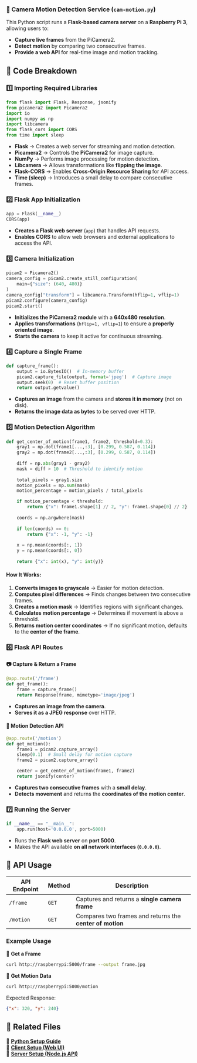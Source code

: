 ### **📌 Camera Motion Detection Service (`cam-motion.py`)**  

This Python script runs a **Flask-based camera server** on a **Raspberry Pi 3**, allowing users to:  
- **Capture live frames** from the PiCamera2.  
- **Detect motion** by comparing two consecutive frames.  
- **Provide a web API** for real-time image and motion tracking.

## **📜 Code Breakdown**
### **1️⃣ Importing Required Libraries**
```python
from flask import Flask, Response, jsonify
from picamera2 import Picamera2
import io
import numpy as np
import libcamera
from flask_cors import CORS
from time import sleep
```
- **Flask** → Creates a web server for streaming and motion detection.  
- **Picamera2** → Controls the **PiCamera2** for image capture.  
- **NumPy** → Performs image processing for motion detection.  
- **Libcamera** → Allows transformations like **flipping the image**.  
- **Flask-CORS** → Enables **Cross-Origin Resource Sharing** for API access.  
- **Time (sleep)** → Introduces a small delay to compare consecutive frames.

### **2️⃣ Flask App Initialization**
```python
app = Flask(__name__)
CORS(app)
```
- **Creates a Flask web server** (`app`) that handles API requests.  
- **Enables CORS** to allow web browsers and external applications to access the API.


### **3️⃣ Camera Initialization**
```python
picam2 = Picamera2()
camera_config = picam2.create_still_configuration(
    main={"size": (640, 480)}
)
camera_config["transform"] = libcamera.Transform(hflip=1, vflip=1)
picam2.configure(camera_config)
picam2.start()
```
- **Initializes the PiCamera2 module** with a **640x480 resolution**.  
- **Applies transformations** (`hflip=1, vflip=1`) to ensure a **properly oriented image**.  
- **Starts the camera** to keep it active for continuous streaming.

### **4️⃣ Capture a Single Frame**
```python
def capture_frame():
    output = io.BytesIO()  # In-memory buffer
    picam2.capture_file(output, format='jpeg')  # Capture image
    output.seek(0)  # Reset buffer position
    return output.getvalue()
```
- **Captures an image** from the camera and **stores it in memory** (not on disk).  
- **Returns the image data as bytes** to be served over HTTP.

### **5️⃣ Motion Detection Algorithm**
```python
def get_center_of_motion(frame1, frame2, threshold=0.3):
    gray1 = np.dot(frame1[...,:3], [0.299, 0.587, 0.114])
    gray2 = np.dot(frame2[...,:3], [0.299, 0.587, 0.114])
    
    diff = np.abs(gray1 - gray2)
    mask = diff > 10  # Threshold to identify motion
    
    total_pixels = gray1.size
    motion_pixels = np.sum(mask)
    motion_percentage = motion_pixels / total_pixels

    if motion_percentage < threshold:
        return {"x": frame1.shape[1] // 2, "y": frame1.shape[0] // 2}
    
    coords = np.argwhere(mask)
    
    if len(coords) == 0:
        return {"x": -1, "y": -1}
    
    x = np.mean(coords[:, 1])
    y = np.mean(coords[:, 0])
    
    return {"x": int(x), "y": int(y)}
```
#### **How It Works:**
1. **Converts images to grayscale** → Easier for motion detection.  
2. **Computes pixel differences** → Finds changes between two consecutive frames.  
3. **Creates a motion mask** → Identifies regions with significant changes.  
4. **Calculates motion percentage** → Determines if movement is above a threshold.  
5. **Returns motion center coordinates** → If no significant motion, defaults to the **center of the frame**.

### **6️⃣ Flask API Routes**
#### **📷 Capture & Return a Frame**
```python
@app.route('/frame')
def get_frame():
    frame = capture_frame()
    return Response(frame, mimetype='image/jpeg')
```
- **Captures an image from the camera**.
- **Serves it as a JPEG response** over HTTP.

#### **🎯 Motion Detection API**
```python
@app.route('/motion')
def get_motion():
    frame1 = picam2.capture_array()
    sleep(0.1)  # Small delay for motion capture
    frame2 = picam2.capture_array()

    center = get_center_of_motion(frame1, frame2)
    return jsonify(center)
```
- **Captures two consecutive frames** with a **small delay**.  
- **Detects movement** and returns the **coordinates of the motion center**.  

### **7️⃣ Running the Server**
```python
if __name__ == "__main__":
    app.run(host='0.0.0.0', port=5000)
```
- Runs the **Flask web server** on **port 5000**.  
- Makes the API available **on all network interfaces (`0.0.0.0`)**.  

## **📌 API Usage**
| API Endpoint  | Method | Description |
|--------------|--------|-------------|
| `/frame`     | `GET`  | Captures and returns a **single camera frame** |
| `/motion`    | `GET`  | Compares two frames and returns the **center of motion** |

### **Example Usage**
📸 **Get a Frame**
```bash
curl http://raspberrypi:5000/frame --output frame.jpg
```
🎯 **Get Motion Data**
```bash
curl http://raspberrypi:5000/motion
```
Expected Response:
```json
{"x": 320, "y": 240}
```

## **📂 Related Files**
🔗 **[Python Setup Guide](./py-setup.md)**  
🔗 **[Client Setup (Web UI)](./client-setup.md)**  
🔗 **[Server Setup (Node.js API)](./server-setup.md)**  
